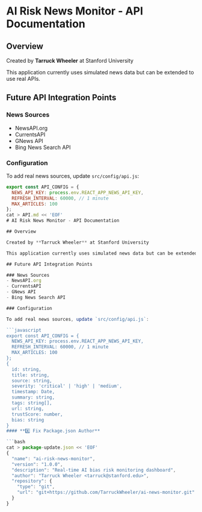 # AI Risk News Monitor - API Documentation

## Overview

Created by **Tarruck Wheeler** at Stanford University

This application currently uses simulated news data but can be extended to use real APIs.

## Future API Integration Points

### News Sources
- NewsAPI.org
- CurrentsAPI
- GNews API
- Bing News Search API

### Configuration

To add real news sources, update `src/config/api.js`:

```javascript
export const API_CONFIG = {
  NEWS_API_KEY: process.env.REACT_APP_NEWS_API_KEY,
  REFRESH_INTERVAL: 60000, // 1 minute
  MAX_ARTICLES: 100
};
cat > API.md << 'EOF'
# AI Risk News Monitor - API Documentation

## Overview

Created by **Tarruck Wheeler** at Stanford University

This application currently uses simulated news data but can be extended to use real APIs.

## Future API Integration Points

### News Sources
- NewsAPI.org
- CurrentsAPI
- GNews API
- Bing News Search API

### Configuration

To add real news sources, update `src/config/api.js`:

```javascript
export const API_CONFIG = {
  NEWS_API_KEY: process.env.REACT_APP_NEWS_API_KEY,
  REFRESH_INTERVAL: 60000, // 1 minute
  MAX_ARTICLES: 100
};
{
  id: string,
  title: string,
  source: string,
  severity: 'critical' | 'high' | 'medium',
  timestamp: Date,
  summary: string,
  tags: string[],
  url: string,
  trustScore: number,
  bias: string
}
#### **4️⃣ Fix Package.json Author**

```bash
cat > package-update.json << 'EOF'
{
  "name": "ai-risk-news-monitor",
  "version": "1.0.0",
  "description": "Real-time AI bias risk monitoring dashboard",
  "author": "Tarruck Wheeler <tarruck@stanford.edu>",
  "repository": {
    "type": "git",
    "url": "git+https://github.com/TarruckWheeler/ai-news-monitor.git"
  }
}
